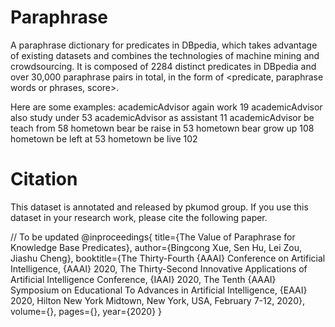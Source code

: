 # Paraphrase
A paraphrase dictionary for predicates in DBpedia, which takes advantage of existing datasets and combines the technologies of machine mining and crowdsourcing. It is composed of 2284 distinct predicates in DBpedia and over 30,000 paraphrase pairs in total, in the form of <predicate, paraphrase words or phrases, score>.

Here are some examples:
academicAdvisor	again work	19
academicAdvisor	also study under	53
academicAdvisor	as assistant	11
academicAdvisor	be teach from	58
hometown	bear be raise in	53
hometown	bear grow up	108
hometown	be left at	53
hometown	be live	102

# Citation
This dataset is annotated and released by pkumod group. If you use this dataset in your research work, please cite the following paper.

// To be updated
@inproceedings{
  title={The Value of Paraphrase for Knowledge Base Predicates},
  author={Bingcong Xue, Sen Hu, Lei Zou, Jiashu Cheng},
  booktitle={The Thirty-Fourth {AAAI} Conference on Artificial Intelligence, {AAAI}
               2020, The Thirty-Second Innovative Applications of Artificial Intelligence
               Conference, {IAAI} 2020, The Tenth {AAAI} Symposium on Educational To 
               Advances in Artificial Intelligence, {EAAI} 2020, Hilton New York Midtown, New York,
               USA, February 7-12, 2020},
  volume={},
  pages={},
  year={2020}
}
